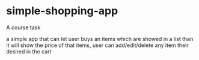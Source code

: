 # simple-shopping-app
A course task

a simple app that can let user buys an items which are showed in a list than it will show the price of that items, user can add/edit/delete any item their desired in the cart
